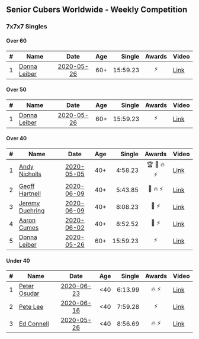 ## Senior Cubers Worldwide - Weekly Competition
### 7x7x7 Singles

#### Over 60

| # | Name | Date | Age | Single | Awards | Video |
| :--: | -- | :--: | :--: | --: | :--: | -- |
| 1 | [Donna Leiber](../../persons/donna_leiber.md) | [2020-05-26](2020-05-26.md) | 60+ | 15:59.23 | ⚡ | [Link](https://www.facebook.com/events/637852836799991/permalink/640055109913097/) |

#### Over 50

| # | Name | Date | Age | Single | Awards | Video |
| :--: | -- | :--: | :--: | --: | :--: | -- |
| 1 | [Donna Leiber](../../persons/donna_leiber.md) | [2020-05-26](2020-05-26.md) | 60+ | 15:59.23 | ⚡ | [Link](https://www.facebook.com/events/637852836799991/permalink/640055109913097/) |

#### Over 40

| # | Name | Date | Age | Single | Awards | Video |
| :--: | -- | :--: | :--: | --: | :--: | -- |
| 1 | [Andy Nicholls](../../persons/andy_nicholls.md) | [2020-05-05](2020-05-05.md) | 40+ | 4:58.23 | 🏆 🥇 🔥 ⚡ | [Link](https://www.facebook.com/events/557526585195168/permalink/558592678421892/) |
| 2 | [Geoff Hartnell](../../persons/geoff_hartnell.md) | [2020-06-09](2020-06-09.md) | 40+ | 5:43.85 | 🥈 🔥 ⚡ | [Link](https://www.facebook.com/events/1130228284009045/permalink/1131048293927044/) |
| 3 | [Jeremy Duehring](../../persons/jeremy_duehring.md) | [2020-06-09](2020-06-09.md) | 40+ | 8:08.23 | 🥉 ⚡ | [Link](https://www.facebook.com/jeremy.duehring/videos/10160093213052846/) |
| 4 | [Aaron Cumes](../../persons/aaron_cumes.md) | [2020-06-02](2020-06-02.md) | 40+ | 8:52.52 | 🥉 ⚡ | [Link](https://www.facebook.com/events/573401076937046/permalink/574489523494868/) |
| 5 | [Donna Leiber](../../persons/donna_leiber.md) | [2020-05-26](2020-05-26.md) | 60+ | 15:59.23 | ⚡ | [Link](https://www.facebook.com/events/637852836799991/permalink/640055109913097/) |

#### Under 40

| # | Name | Date | Age | Single | Awards | Video |
| :--: | -- | :--: | :--: | --: | :--: | -- |
| 1 | [Peter Osudar](../../persons/peter_osudar.md) | [2020-06-23](2020-06-23.md) | <40 | 6:13.99 | 🔥 ⚡ | [Link](https://www.facebook.com/events/268636114456043/permalink/276983293621325/) |
| 2 | [Pete Lee](../../persons/pete_lee.md) | [2020-06-16](2020-06-16.md) | <40 | 7:59.28 | ⚡ | [Link](https://www.facebook.com/events/256188575607890/permalink/256481515578596/) |
| 3 | [Ed Connell](../../persons/ed_connell.md) | [2020-05-26](2020-05-26.md) | <40 | 8:56.69 | 🔥 ⚡ | [Link](https://www.facebook.com/events/637852836799991/permalink/640364566548818/) |


<!-- Global site tag (gtag.js) - Google Analytics -->
<script async src="https://www.googletagmanager.com/gtag/js?id=UA-86348435-3"></script>
<script>window.dataLayer = window.dataLayer || []; function gtag() {dataLayer.push(arguments);} gtag('js', new Date()); gtag('config', 'UA-86348435-3');</script>
